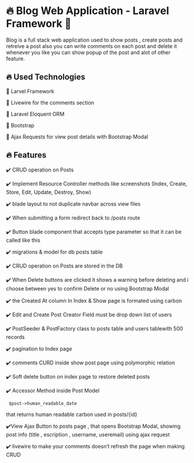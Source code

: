 
# 🔥 Blog Web Application - Laravel Framework 🦆

Blog is a full stack web application used to show posts , create posts and retreive a post also you can write comments on each post and delete it whenever you like you can show popup of the post and alot of other feature.



## 🔥 Used Technologies

💙 Larvel Framework 

💙 Livewire for the comments section

💙 Laravel Eloquent ORM

💙 Bootstrap

💙 Ajax Requests for view post details with Bootstrap Modal




## 🔥 Features

✔️ CRUD operation on Posts 

✔️ Implement Resource Controller methods like screenshots 
  (Index, Create, Store, Edit, Update, Destroy, Show)

✔️ blade layout to not duplicate navbar across view ﬁles 

✔️ When submitting a form  redirect back to /posts route 

✔️ Button blade component that accepts type parameter so that it can be called like this 

✔️ migrations & model for db posts table 

✔️ CRUD operation on Posts are stored in the DB

✔️ When Delete buttons are clicked it shows a warning before deleting and i choose between yes to conﬁrm Delete or no using Bootstrap Modal

✔️ the Created At column In Index & Show page is formated using carbon 

✔️ Edit and Create Post Creator Field must be drop down list of users 

✔️ PostSeeder & PostFactory  class to posts table and users tablewith 500 records

✔️ pagination to Index page

✔️ comments CURD inside show post page using polymorphic relation

✔️ Soft delete button on index page to restore deleted posts 

✔️ Accessor Method inside Post Model 
```
 $post->human_readable_date
```
   that returns human readable carbon used in posts/{id} 

✔️View Ajax Button to posts page , that opens Bootstrap Modal, showing post info (title , escription , username, useremail)  using ajax request 

✔️  livewire to make your comments doesn’t refresh the page when making CRUD
